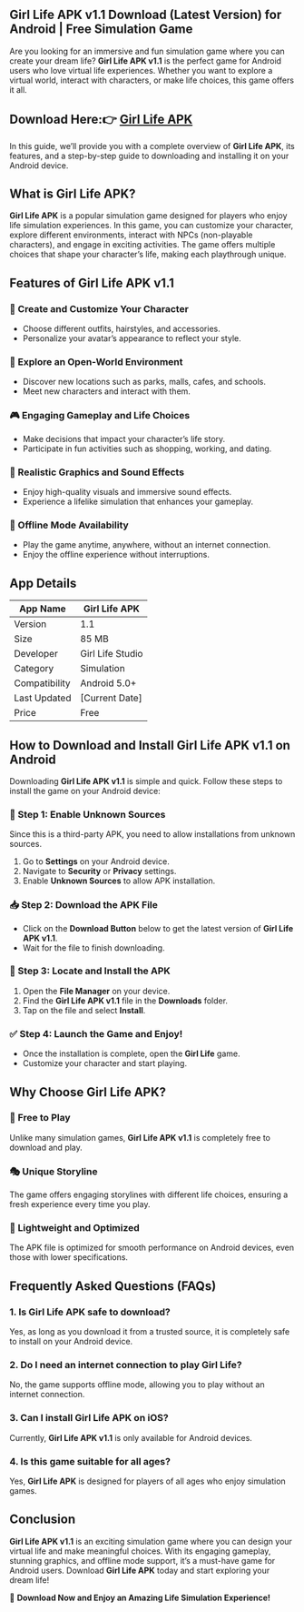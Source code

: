 ## Girl Life APK v1.1 Download (Latest Version) for Android | Free Simulation Game

Are you looking for an immersive and fun simulation game where you can create your dream life? **Girl Life APK v1.1** is the perfect game for Android users who love virtual life experiences. Whether you want to explore a virtual world, interact with characters, or make life choices, this game offers it all. 

## Download Here:👉 [Girl Life APK](https://apkbros.com/girl-life-apk/)

In this guide, we’ll provide you with a complete overview of **Girl Life APK**, its features, and a step-by-step guide to downloading and installing it on your Android device.

## What is Girl Life APK?

**Girl Life APK** is a popular simulation game designed for players who enjoy life simulation experiences. In this game, you can customize your character, explore different environments, interact with NPCs (non-playable characters), and engage in exciting activities. The game offers multiple choices that shape your character’s life, making each playthrough unique.

## Features of Girl Life APK v1.1

### 🏡 Create and Customize Your Character
- Choose different outfits, hairstyles, and accessories.
- Personalize your avatar’s appearance to reflect your style.

### 🌆 Explore an Open-World Environment
- Discover new locations such as parks, malls, cafes, and schools.
- Meet new characters and interact with them.

### 🎮 Engaging Gameplay and Life Choices
- Make decisions that impact your character’s life story.
- Participate in fun activities such as shopping, working, and dating.

### 🎵 Realistic Graphics and Sound Effects
- Enjoy high-quality visuals and immersive sound effects.
- Experience a lifelike simulation that enhances your gameplay.

### 📱 Offline Mode Availability
- Play the game anytime, anywhere, without an internet connection.
- Enjoy the offline experience without interruptions.

## App Details

| App Name      | Girl Life APK |
|--------------|-------------|
| Version      | 1.1 |
| Size         | 85 MB |
| Developer    | Girl Life Studio |
| Category     | Simulation |
| Compatibility | Android 5.0+ |
| Last Updated | [Current Date] |
| Price        | Free |

## How to Download and Install Girl Life APK v1.1 on Android

Downloading **Girl Life APK v1.1** is simple and quick. Follow these steps to install the game on your Android device:

### 🔽 Step 1: Enable Unknown Sources
Since this is a third-party APK, you need to allow installations from unknown sources.
1. Go to **Settings** on your Android device.
2. Navigate to **Security** or **Privacy** settings.
3. Enable **Unknown Sources** to allow APK installation.

### 📥 Step 2: Download the APK File
- Click on the **Download Button** below to get the latest version of **Girl Life APK v1.1**.
- Wait for the file to finish downloading.

### 📂 Step 3: Locate and Install the APK
1. Open the **File Manager** on your device.
2. Find the **Girl Life APK v1.1** file in the **Downloads** folder.
3. Tap on the file and select **Install**.

### ✅ Step 4: Launch the Game and Enjoy!
- Once the installation is complete, open the **Girl Life** game.
- Customize your character and start playing.

## Why Choose Girl Life APK?

### 🌟 Free to Play
Unlike many simulation games, **Girl Life APK v1.1** is completely free to download and play.

### 🎭 Unique Storyline
The game offers engaging storylines with different life choices, ensuring a fresh experience every time you play.

### 🚀 Lightweight and Optimized
The APK file is optimized for smooth performance on Android devices, even those with lower specifications.

## Frequently Asked Questions (FAQs)

### 1. Is Girl Life APK safe to download?
Yes, as long as you download it from a trusted source, it is completely safe to install on your Android device.

### 2. Do I need an internet connection to play Girl Life?
No, the game supports offline mode, allowing you to play without an internet connection.

### 3. Can I install Girl Life APK on iOS?
Currently, **Girl Life APK v1.1** is only available for Android devices.

### 4. Is this game suitable for all ages?
Yes, **Girl Life APK** is designed for players of all ages who enjoy simulation games.

## Conclusion

**Girl Life APK v1.1** is an exciting simulation game where you can design your virtual life and make meaningful choices. With its engaging gameplay, stunning graphics, and offline mode support, it’s a must-have game for Android users. Download **Girl Life APK** today and start exploring your dream life!

🚀 **Download Now and Enjoy an Amazing Life Simulation Experience!**

